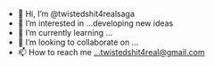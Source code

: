 - 👋 Hi, I’m @twistedshit4realsaga
- 👀 I’m interested in ...developing new ideas
- 🌱 I’m currently learning ...
- 💞️ I’m looking to collaborate on ...
- 📫 How to reach me ...twistedshit4real@gmail.com 
<!---
twistedshit4realsaga/twistedshit4realsaga is a ✨ special ✨ repository because its `README.md` (this file) appears on your GitHub profile.
You can click the Preview link to take a look at your changes.
--->
